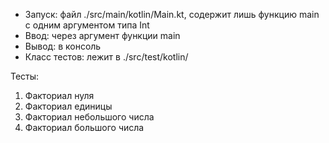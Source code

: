 

- Запуск: файл ./src/main/kotlin/Main.kt, содержит лишь функцию main с одним аргументом типа Int
- Ввод: через аргумент функции main
- Вывод: в консоль
- Класс тестов: лежит в ./src/test/kotlin/

Тесты:
1) Факториал нуля
2) Факториал единицы
3) Факториал небольшого числа
4) Факториал большого числа
